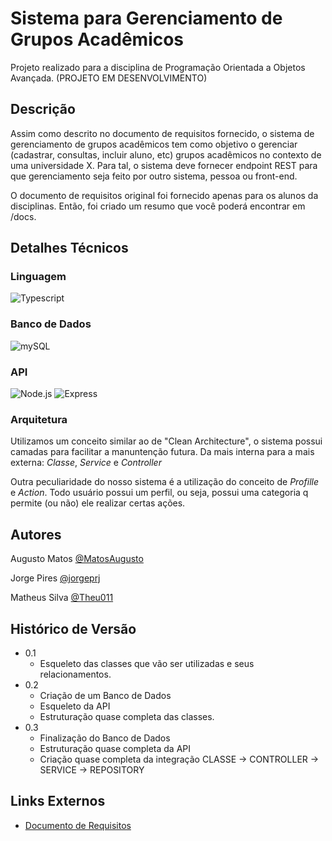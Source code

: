 # Sistema para Gerenciamento de Grupos Acadêmicos

Projeto realizado para a disciplina de Programação Orientada a Objetos Avançada. (PROJETO EM DESENVOLVIMENTO)

## Descrição

Assim como descrito no documento de requisitos fornecido, o sistema de gerenciamento de grupos acadêmicos tem como objetivo o gerenciar (cadastrar, consultas, incluir aluno, etc) grupos acadêmicos no contexto de uma universidade X. Para tal, o sistema deve fornecer endpoint REST para que gerenciamento seja feito por outro sistema, pessoa ou front-end. 

O documento de requisitos original foi fornecido apenas para os alunos da disciplinas. Então, foi criado um resumo que você poderá encontrar em /docs.

## Detalhes Técnicos

### Linguagem 

![Typescript](https://img.shields.io/badge/TypeScript-007ACC?style=for-the-badge&logo=typescript&logoColor=white) 

### Banco de Dados 

![mySQL](https://img.shields.io/badge/MySQL-00000F?style=for-the-badge&logo=mysql&logoColor=white) 

### API

![Node.js](https://img.shields.io/badge/Node.js-43853D?style=for-the-badge&logo=node.js&logoColor=white) 
![Express](https://img.shields.io/badge/Express.js-404D59?style=for-the-badge) 
  
### Arquitetura
Utilizamos um conceito similar ao de "Clean Architecture", o sistema possui camadas para facilitar a manuntenção futura. Da mais interna para a mais externa: *Classe*, *Service* e *Controller*

Outra peculiaridade do nosso sistema é a utilização do conceito de *Profille* e *Action*. Todo usuário possui um perfil, ou seja, possui uma categoria q permite (ou não) ele realizar certas ações.


## Autores

Augusto Matos
[@MatosAugusto](https://github.com/MatosAugusto)

Jorge Pires
[@jorgeprj](https://github.com/jorgeprj)

Matheus Silva
[@Theu011](https://github.com/Theu011)

## Histórico de Versão

* 0.1
    * Esqueleto das classes que vão ser utilizadas e seus relacionamentos.
* 0.2
    * Criação de um Banco de Dados
    * Esqueleto da API 
    * Estruturação quase completa das classes.
* 0.3
    * Finalização do Banco de Dados
    * Estruturação quase completa da API
    * Criação quase completa da integração CLASSE -> CONTROLLER -> SERVICE -> REPOSITORY

 
 ## Links Externos
 * [Documento de Requisitos](https://github.com/MatosAugusto/pooa-grupo7/blob/main/docs/Requisitos.md)
